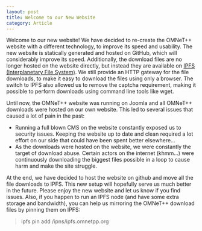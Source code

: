 ```yaml
---
layout: post
title: Welcome to our New Website
category: Article
---
```


Welcome to our new website! We have decided to re-create the OMNeT++ website
with a different technology, to improve its speed and usability. The new website
is statically generated and hosted on GitHub, which will considerably improve
its speed. Additionally, the download files are no longer hosted on the website
directly, but instead they are available on [IPFS (Interplanetary File
System)](https://ipfs.io/). We still provide an HTTP gateway for the file
downloads, to make it easy to download the files using only a browser. The
switch to IPFS also allowed us to remove the captcha requirement, making it
possible to perform downloads using command line tools like wget.


<!--more-->

Until now, the OMNeT++ website was running on Joomla and all OMNeT++ downloads
were hosted on our own website. This led to several issues that caused a lot of
pain in the past:

- Running a full blown CMS on the website constantly exposed us to security
  issues. Keeping the website up to date and clean required a lot effort on our
  side that could have been spent better elsewhere...
- As the downloads were hosted on the website, we were constantly the target of
  download abuse. Certain actors on the internet (khmm...) were continuously
  downloading the biggest files possible in a loop to cause harm and make the
  site struggle.

At the end, we have decided to host the website on github and move all the file
downloads to IPFS. This new setup will hopefully serve us much better in the
future. Please enjoy the new website and let us know if you find issues. Also,
if you happen to run an IPFS node (and have some extra storage and bandwidth),
you can help us mirroring the OMNeT++ download files by pinning them on IPFS:

> ipfs pin add /ipns/ipfs.omnetpp.org

